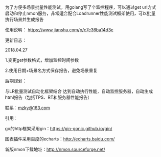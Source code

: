 为了方便多场景批量性能测试，用golang写了个监控程序，可以通过get url方式启动和停止nmon服务，非常适合配合Loadrunner性能测试框架使用，可以批量执行场景并生成报告

使用说明：
https://www.jianshu.com/p/c7c36ba14d3e




更新日志：

2018.04.27

1.变更get参数格式，增加监控时间参数

2.使用日期+场景名方式保存报告，避免场景重复



后期规划：

与LR批量测试自动化框架结合 达到自动执行性能，自动监控服务器，自动生成html报告（包括TPS、RT和服务器性能报告）





联系：mzky@163.com




引用：

go的http框架采用gin：https://gin-gonic.github.io/gin/

图表插件采用百度的echarts：http://echarts.baidu.com/

新版nmon下载地址：http://nmon.sourceforge.net/

